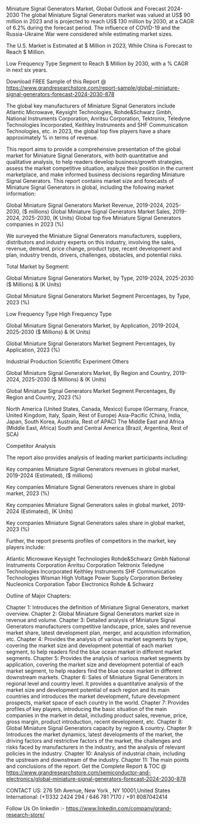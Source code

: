 Miniature Signal Generators Market, Global Outlook and Forecast 2024-2030
The global Miniature Signal Generators market was valued at US$ 90 million in 2023 and is projected to reach US$ 130 million by 2030, at a CAGR of 6.2% during the forecast period. The influence of COVID-19 and the Russia-Ukraine War were considered while estimating market sizes.

The U.S. Market is Estimated at $ Million in 2023, While China is Forecast to Reach $ Million.

Low Frequency Type Segment to Reach $ Million by 2030, with a % CAGR in next six years.

Download FREE Sample of this Report @ https://www.grandresearchstore.com/report-sample/global-miniature-signal-generators-forecast-2024-2030-878

The global key manufacturers of Miniature Signal Generators include Atlantic Microwave, Keysight Technologies, Rohde&Schwarz Gmbh, National Instruments Corporation, Anritsu Corporation, Tektronix, Teledyne Technologies Incorporated, Keithley Instruments and SHF Communication Technologies, etc. in 2023, the global top five players have a share approximately % in terms of revenue.

This report aims to provide a comprehensive presentation of the global market for Miniature Signal Generators, with both quantitative and qualitative analysis, to help readers develop business/growth strategies, assess the market competitive situation, analyze their position in the current marketplace, and make informed business decisions regarding Miniature Signal Generators. This report contains market size and forecasts of Miniature Signal Generators in global, including the following market information:

Global Miniature Signal Generators Market Revenue, 2019-2024, 2025-2030, ($ millions)
Global Miniature Signal Generators Market Sales, 2019-2024, 2025-2030, (K Units)
Global top five Miniature Signal Generators companies in 2023 (%)

We surveyed the Miniature Signal Generators manufacturers, suppliers, distributors and industry experts on this industry, involving the sales, revenue, demand, price change, product type, recent development and plan, industry trends, drivers, challenges, obstacles, and potential risks.

Total Market by Segment:

Global Miniature Signal Generators Market, by Type, 2019-2024, 2025-2030 ($ Millions) & (K Units)

Global Miniature Signal Generators Market Segment Percentages, by Type, 2023 (%)

Low Frequency Type
High Frequency Type

Global Miniature Signal Generators Market, by Application, 2019-2024, 2025-2030 ($ Millions) & (K Units)

Global Miniature Signal Generators Market Segment Percentages, by Application, 2023 (%)

Industrial Production
Scientific Experiment
Others

Global Miniature Signal Generators Market, By Region and Country, 2019-2024, 2025-2030 ($ Millions) & (K Units)

Global Miniature Signal Generators Market Segment Percentages, By Region and Country, 2023 (%)

North America (United States, Canada, Mexico)
Europe (Germany, France, United Kingdom, Italy, Spain, Rest of Europe)
Asia-Pacific (China, India, Japan, South Korea, Australia, Rest of APAC)
The Middle East and Africa (Middle East, Africa)
South and Central America (Brazil, Argentina, Rest of SCA)

Competitor Analysis

The report also provides analysis of leading market participants including:

Key companies Miniature Signal Generators revenues in global market, 2019-2024 (Estimated), ($ millions)

Key companies Miniature Signal Generators revenues share in global market, 2023 (%)

Key companies Miniature Signal Generators sales in global market, 2019-2024 (Estimated), (K Units)

Key companies Miniature Signal Generators sales share in global market, 2023 (%)

Further, the report presents profiles of competitors in the market, key players include:

Atlantic Microwave
Keysight Technologies
Rohde&Schwarz Gmbh
National Instruments Corporation
Anritsu Corporation
Tektronix
Teledyne Technologies Incorporated
Keithley Instruments
SHF Communication Technologies
Wisman High Voltage Power Supply Corporation
Berkeley Nucleonics Corporation
Tabor Electronics
Rohde & Schwarz

Outline of Major Chapters:

Chapter 1: Introduces the definition of Miniature Signal Generators, market overview.
Chapter 2: Global Miniature Signal Generators market size in revenue and volume.
Chapter 3: Detailed analysis of Miniature Signal Generators manufacturers competitive landscape, price, sales and revenue market share, latest development plan, merger, and acquisition information, etc.
Chapter 4: Provides the analysis of various market segments by type, covering the market size and development potential of each market segment, to help readers find the blue ocean market in different market segments.
Chapter 5: Provides the analysis of various market segments by application, covering the market size and development potential of each market segment, to help readers find the blue ocean market in different downstream markets.
Chapter 6: Sales of Miniature Signal Generators in regional level and country level. It provides a quantitative analysis of the market size and development potential of each region and its main countries and introduces the market development, future development prospects, market space of each country in the world.
Chapter 7: Provides profiles of key players, introducing the basic situation of the main companies in the market in detail, including product sales, revenue, price, gross margin, product introduction, recent development, etc.
Chapter 8: Global Miniature Signal Generators capacity by region & country.
Chapter 9: Introduces the market dynamics, latest developments of the market, the driving factors and restrictive factors of the market, the challenges and risks faced by manufacturers in the industry, and the analysis of relevant policies in the industry.
Chapter 10: Analysis of industrial chain, including the upstream and downstream of the industry.
Chapter 11: The main points and conclusions of the report.
Get the Complete Report & TOC @ https://www.grandresearchstore.com/semiconductor-and-electronics/global-miniature-signal-generators-forecast-2024-2030-878

CONTACT US:
276 5th Avenue, New York , NY 10001,United States
International: (+1)332 2424 294 / 646 781 7170 / +91 8087042414

Follow Us On linkedin :- https://www.linkedin.com/company/grand-research-store/
